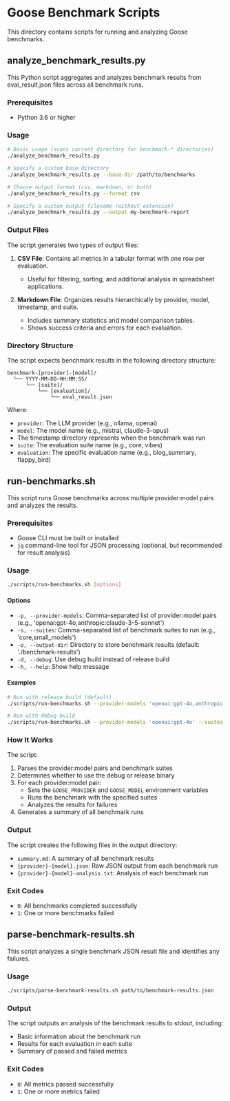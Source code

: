 # Goose Benchmark Scripts

This directory contains scripts for running and analyzing Goose benchmarks.

## analyze_benchmark_results.py

This Python script aggregates and analyzes benchmark results from eval_result.json files across all benchmark runs.

### Prerequisites

- Python 3.6 or higher

### Usage

```bash
# Basic usage (scans current directory for benchmark-* directories)
./analyze_benchmark_results.py

# Specify a custom base directory
./analyze_benchmark_results.py --base-dir /path/to/benchmarks

# Choose output format (csv, markdown, or both)
./analyze_benchmark_results.py --format csv

# Specify a custom output filename (without extension)
./analyze_benchmark_results.py --output my-benchmark-report
```

### Output Files

The script generates two types of output files:

1. **CSV File**: Contains all metrics in a tabular format with one row per evaluation.
   - Useful for filtering, sorting, and additional analysis in spreadsheet applications.

2. **Markdown File**: Organizes results hierarchically by provider, model, timestamp, and suite.
   - Includes summary statistics and model comparison tables.
   - Shows success criteria and errors for each evaluation.

### Directory Structure

The script expects benchmark results in the following directory structure:

```
benchmark-[provider]-[model]/
  └── YYYY-MM-DD-HH:MM:SS/
      └── [suite]/
          └── [evaluation]/
              └── eval_result.json
```

Where:
- `provider`: The LLM provider (e.g., ollama, openai)
- `model`: The model name (e.g., mistral, claude-3-opus)
- The timestamp directory represents when the benchmark was run
- `suite`: The evaluation suite name (e.g., core, vibes)
- `evaluation`: The specific evaluation name (e.g., blog_summary, flappy_bird)

## run-benchmarks.sh

This script runs Goose benchmarks across multiple provider:model pairs and analyzes the results.

### Prerequisites

- Goose CLI must be built or installed
- `jq` command-line tool for JSON processing (optional, but recommended for result analysis)

### Usage

```bash
./scripts/run-benchmarks.sh [options]
```

#### Options

- `-p, --provider-models`: Comma-separated list of provider:model pairs (e.g., 'openai:gpt-4o,anthropic:claude-3-5-sonnet')
- `-s, --suites`: Comma-separated list of benchmark suites to run (e.g., 'core,small_models')
- `-o, --output-dir`: Directory to store benchmark results (default: './benchmark-results')
- `-d, --debug`: Use debug build instead of release build
- `-h, --help`: Show help message

#### Examples

```bash
# Run with release build (default)
./scripts/run-benchmarks.sh --provider-models 'openai:gpt-4o,anthropic:claude-3-5-sonnet' --suites 'core,small_models'

# Run with debug build
./scripts/run-benchmarks.sh --provider-models 'openai:gpt-4o' --suites 'core' --debug
```

### How It Works

The script:
1. Parses the provider:model pairs and benchmark suites
2. Determines whether to use the debug or release binary
3. For each provider:model pair:
   - Sets the `GOOSE_PROVIDER` and `GOOSE_MODEL` environment variables
   - Runs the benchmark with the specified suites
   - Analyzes the results for failures
4. Generates a summary of all benchmark runs

### Output

The script creates the following files in the output directory:

- `summary.md`: A summary of all benchmark results
- `{provider}-{model}.json`: Raw JSON output from each benchmark run
- `{provider}-{model}-analysis.txt`: Analysis of each benchmark run

### Exit Codes

- `0`: All benchmarks completed successfully
- `1`: One or more benchmarks failed

## parse-benchmark-results.sh

This script analyzes a single benchmark JSON result file and identifies any failures.

### Usage

```bash
./scripts/parse-benchmark-results.sh path/to/benchmark-results.json
```

### Output

The script outputs an analysis of the benchmark results to stdout, including:

- Basic information about the benchmark run
- Results for each evaluation in each suite
- Summary of passed and failed metrics

### Exit Codes

- `0`: All metrics passed successfully
- `1`: One or more metrics failed